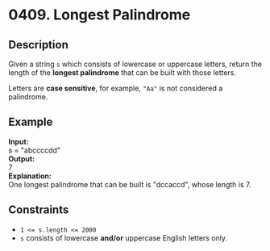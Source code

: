 # 0409. Longest Palindrome

## Description

Given a string `s` which consists of lowercase or uppercase letters, return the length of the **longest palindrome** that can be built with those letters.

Letters are **case sensitive**, for example, `"Aa"` is not considered a palindrome.

## Example

**Input:**  
s = "abccccdd"
<br>
**Output:**
<br>
7
<br>
**Explanation:**
<br>
One longest palindrome that can be built is "dccaccd", whose length is 7.

## Constraints

- `1 <= s.length <= 2000`
- `s` consists of lowercase **and/or** uppercase English letters only.
